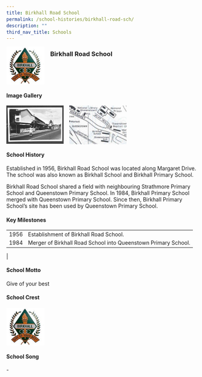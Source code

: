 ```yaml
---
title: Birkhall Road School
permalink: /school-histories/birkhall-road-sch/
description: ""
third_nav_title: Schools
---
```

<img src="/images/birkhallroadsch1.png" style="width:20%;margin-right:15px;" align = "left">

### **Birkhall Road School**

<br clear="left">

#### **Image Gallery**

<p><a href="https://staging.d1yxymztqoj7qn.amplifyapp.com/images/birkhallroadsch2.jpg">  
<img src="/images/birkhallroadsch2.jpg" style="width:30%;margin-right:15px;" align = "left">
</a></p>

<p><a href="https://staging.d1yxymztqoj7qn.amplifyapp.com/images/birkhallroadsch3.jpg">  
<img src="/images/birkhallroadsch3.jpg" style="width:30%;margin-right:15px;" align = "left">
</a></p>

<br clear="left">

#### **School History**
Established in 1956, Birkhall Road School was located along Margaret Drive. The school was also known as Birkhall School and Birkhall Primary School.  
  
Birkhall Road School shared a field with neighbouring Strathmore Primary School and Queenstown Primary School. In 1984, Birkhall Primary School merged with Queenstown Primary School. Since then, Birkhall Primary School’s site has been used by Queenstown Primary School.

#### **Key Milestones**

|  |  |
|:---:|---|
| 1956 | Establishment of Birkhall Road School. |
| 1984 | Merger of Birkhall Road School into Queenstown Primary School. |
|

#### **School Motto**
Give of your best

#### **School Crest**
<img src="/images/birkhallroadsch1.png" style="width:20%;margin-right:15px;" align = "left">

<br clear="left">

#### **School Song**
\-